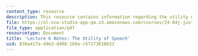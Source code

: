 ```yaml
---
content_type: resource
description: This resource contains information regarding the utility of speech.
file: https://ol-ocw-studio-app-qa.s3.amazonaws.com/courses/24-04j-justice-spring-2012/836a417a49e2d408168ac57273618b33_MIT24_04JS12_lec06.pdf
file_type: application/pdf
resourcetype: Document
title: 'Lecture 6 Notes: The Utility of Speech'
uid: 836a417a-49e2-d408-168a-c57273618b33
---
```

